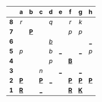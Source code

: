 |     |  a  |  b  |  c  |  d  |  e  |  f  |  g  |  h  |
|:---:|:---:|:---:|:---:|:---:|:---:|:---:|:---:|:---:|
|  **8**  |  _r_  |     |     |  _q_  |     |  _r_  |  _k_  |     |
|  **7**  |     |  [**P**](http://localhost:8080/api/chess/select?square=b7)  |     |     |     |  _p_  |  _p_  |     |
|  **6**  |     |     |     |  [_b_](http://localhost:8080/api/chess/play?move=f4d6)  |     |     |     |  [_](http://localhost:8080/api/chess/play?move=f4h6)  |
|  **5**  |  _p_  |     |     |  _b_  |  [_](http://localhost:8080/api/chess/play?move=f4e5)  |     |  [_](http://localhost:8080/api/chess/play?move=f4g5)  |  _p_  |
|  **4**  |     |     |     |  _p_  |     |  [**B**](http://localhost:8080/api/chess/select?square=f4)  |     |     |
|  **3**  |     |     |  _n_  |     |  [_](http://localhost:8080/api/chess/play?move=f4e3)  |     |  [_](http://localhost:8080/api/chess/play?move=f4g3)  |     |
|  **2**  |  [**P**](http://localhost:8080/api/chess/select?square=a2)  |     |  [**P**](https://github.com/grim-kalman)  |  [_](http://localhost:8080/api/chess/play?move=f4d2)  |     |  [**P**](http://localhost:8080/api/chess/select?square=f2)  |  [**P**](http://localhost:8080/api/chess/select?square=g2)  |  [**P**](http://localhost:8080/api/chess/select?square=h2)  |
|  **1**  |  [**R**](http://localhost:8080/api/chess/select?square=a1)  |     |  [_](http://localhost:8080/api/chess/play?move=f4c1)  |     |     |  [**R**](http://localhost:8080/api/chess/select?square=f1)  |  [**K**](http://localhost:8080/api/chess/select?square=g1)  |     |
